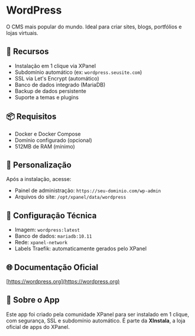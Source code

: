 # WordPress

O CMS mais popular do mundo. Ideal para criar sites, blogs, portfólios e lojas virtuais.

## 🚀 Recursos
- Instalação em 1 clique via XPanel
- Subdomínio automático (ex: `wordpress.seusite.com`)
- SSL via Let's Encrypt (automático)
- Banco de dados integrado (MariaDB)
- Backup de dados persistente
- Suporte a temas e plugins

## 📦 Requisitos
- Docker e Docker Compose
- Domínio configurado (opcional)
- 512MB de RAM (mínimo)

## 🧩 Personalização
Após a instalação, acesse:
- Painel de administração: `https://seu-dominio.com/wp-admin`
- Arquivos do site: `/opt/xpanel/data/wordpress`

## 🔧 Configuração Técnica
- Imagem: `wordpress:latest`
- Banco de dados: `mariadb:10.11`
- Rede: `xpanel-network`
- Labels Traefik: automaticamente gerados pelo XPanel

## 🌐 Documentação Oficial
[https://wordpress.org](https://wordpress.org)

## 💬 Sobre o App
Este app foi criado pela comunidade XPanel para ser instalado em 1 clique, com segurança, SSL e subdomínio automático. É parte da **XInstala**, a loja oficial de apps do XPanel.